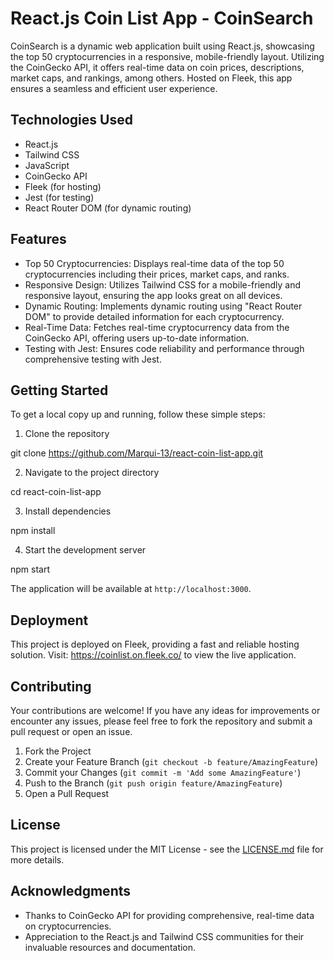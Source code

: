 # React.js Coin List App - CoinSearch

CoinSearch is a dynamic web application built using React.js, showcasing the top 50 cryptocurrencies in a responsive, mobile-friendly layout. Utilizing the CoinGecko API, it offers real-time data on coin prices, descriptions, market caps, and rankings, among others. Hosted on Fleek, this app ensures a seamless and efficient user experience.

## Technologies Used

- React.js
- Tailwind CSS
- JavaScript
- CoinGecko API
- Fleek (for hosting)
- Jest (for testing)
- React Router DOM (for dynamic routing)

## Features

- Top 50 Cryptocurrencies: Displays real-time data of the top 50 cryptocurrencies including their prices, market caps, and ranks.
- Responsive Design: Utilizes Tailwind CSS for a mobile-friendly and responsive layout, ensuring the app looks great on all devices.
- Dynamic Routing: Implements dynamic routing using "React Router DOM" to provide detailed information for each cryptocurrency.
- Real-Time Data: Fetches real-time cryptocurrency data from the CoinGecko API, offering users up-to-date information.
- Testing with Jest: Ensures code reliability and performance through comprehensive testing with Jest.

## Getting Started

To get a local copy up and running, follow these simple steps:

1. Clone the repository

git clone https://github.com/Marqui-13/react-coin-list-app.git


2. Navigate to the project directory

cd react-coin-list-app


3. Install dependencies

npm install


4. Start the development server

npm start


The application will be available at `http://localhost:3000`.

## Deployment

This project is deployed on Fleek, providing a fast and reliable hosting solution. Visit: https://coinlist.on.fleek.co/ to view the live application.

## Contributing

Your contributions are welcome! If you have any ideas for improvements or encounter any issues, please feel free to fork the repository and submit a pull request or open an issue.

1. Fork the Project
2. Create your Feature Branch (`git checkout -b feature/AmazingFeature`)
3. Commit your Changes (`git commit -m 'Add some AmazingFeature'`)
4. Push to the Branch (`git push origin feature/AmazingFeature`)
5. Open a Pull Request

## License

This project is licensed under the MIT License - see the [LICENSE.md](LICENSE) file for more details.

## Acknowledgments

- Thanks to CoinGecko API for providing comprehensive, real-time data on cryptocurrencies.
- Appreciation to the React.js and Tailwind CSS communities for their invaluable resources and documentation.